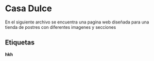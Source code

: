 # Casa Dulce
En el siguiente archivo se encuentra una pagina web diseñada para una tienda de postres con diferentes imagenes y secciones

## Etiquetas 
**hkh**
